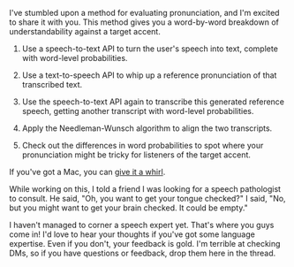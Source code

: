 I've stumbled upon a method for evaluating pronunciation, and I'm excited to share it with you. This method gives you a word-by-word breakdown of understandability against a target accent.

1. Use a speech-to-text API to turn the user's speech into text, complete with word-level probabilities.

2. Use a text-to-speech API to whip up a reference pronunciation of that transcribed text.

3. Use the speech-to-text API again to transcribe this generated reference speech, getting another transcript with word-level probabilities.

4. Apply the Needleman-Wunsch algorithm to align the two transcripts.

5. Check out the differences in word probabilities to spot where your pronunciation might be tricky for listeners of the target accent.

If you've got a Mac, you can [give it a whirl](https://github.com/8ta4/accent).

While working on this, I told a friend I was looking for a speech pathologist to consult. He said, "Oh, you want to get your tongue checked?" I said, "No, but you might want to get your brain checked. It could be empty."

I haven't managed to corner a speech expert yet. That's where you guys come in! I'd love to hear your thoughts if you've got some language expertise. Even if you don't, your feedback is gold. I'm terrible at checking DMs, so if you have questions or feedback, drop them here in the thread.
